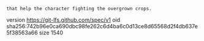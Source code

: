     that help the character fighting the overgrown crops.
version https://git-lfs.github.com/spec/v1
oid sha256:742b96e0ca690dbc98fe262c6d4ba6c0d13ce8d65568d2f4db637e5f38563a66
size 1540
